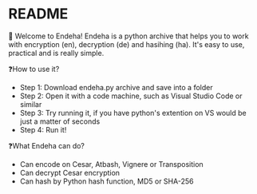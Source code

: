 # README

👋 Welcome to Endeha!
Endeha is a python archive that helps you to work with encryption (en), decryption (de) and hasihing (ha). It's easy to use, practical and is really simple.

❓How to use it?
- Step 1: Download endeha.py archive and save into a folder
- Step 2: Open it with a code machine, such as Visual Studio Code or similar
- Step 3: Try running it, if you have python's extention on VS would be just a matter of seconds
- Step 4: Run it!

❓What Endeha can do?
- Can encode on Cesar, Atbash, Vignere or Transposition
- Can decrypt Cesar encryption
- Can hash by Python hash function, MD5 or SHA-256
